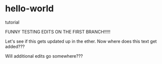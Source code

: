 # hello-world
tutorial 

FUNNY TESTING EDITS ON THE FIRST BRANCH!!!!!


Let's see if this gets updated up in the ether.
Now where does this text get added???


Will additional edits go somewhere???